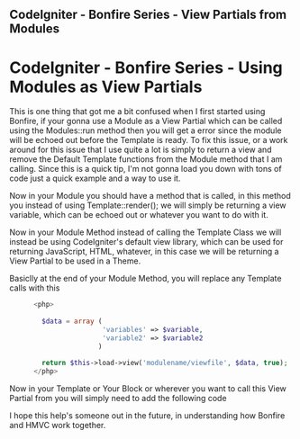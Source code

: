 ## CodeIgniter - Bonfire Series - View Partials from Modules


# CodeIgniter - Bonfire Series - Using Modules as View Partials


This is one thing that got me a bit confused when I first started using Bonfire, if your gonna use a Module as a View Partial which can be called using the Modules::run method then
you will get a error since the module will be echoed out before the Template is ready.  To fix this issue, or a work around for this issue that I use quite a lot is simply to return a view
and remove the Default Template functions from the Module method that I am calling.  Since this is a quick tip, I'm not gonna load you down with tons of code just a quick example and a way
to use it.

Now in your Module you should have a method that is called, in this method you instead of using Template::render(); we will simply be returning a view variable, which can be echoed out or
whatever you want to do with it.  

  


Now in your Module Method instead of calling the Template Class we will instead be using CodeIgniter's default view library, which can be used for returning JavaScript, HTML, whatever, in this
case we will be returning a View Partial to be used in a Theme.

Basiclly at the end of your Module Method, you will replace any Template calls with this
      
~~~ php
      <php>
        
        $data = array (
                       'variables' => $variable,
                       'variable2' => $variable2
                      )
                      
        return $this->load->view('modulename/viewfile', $data, true);
      </php>
~~~
      



Now in your Template or Your Block or wherever you want to call this View Partial from you will simply need to add the following code
  
I hope this help's someone out in the future, in understanding how Bonfire and HMVC work together.


